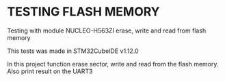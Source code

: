 # TESTING FLASH MEMORY
Testing with module NUCLEO-H563ZI erase, write and read from flash memory

This tests was made in STM32CubeIDE v1.12.0

In this project function erase sector, write and read from the flash memory.
Also print result on the UART3

